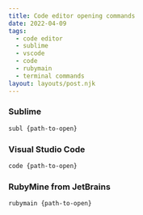 ```yaml
---
title: Code editor opening commands
date: 2022-04-09
tags:
  - code editor
  - sublime
  - vscode
  - code
  - rubymain
  - terminal commands
layout: layouts/post.njk
---
```


### Sublime

```bash
subl {path-to-open}
```

### Visual Studio Code

```bash
code {path-to-open}
```

### RubyMine from JetBrains

```bash
rubymain {path-to-open}
```
